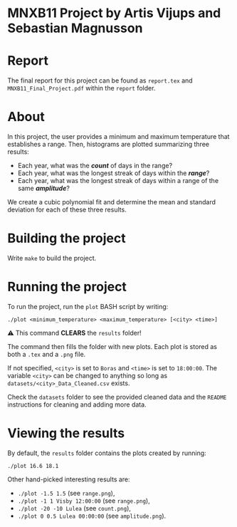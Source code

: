 # MNXB11 Project by Artis Vijups and Sebastian Magnusson

# Report

The final report for this project can be found as `report.tex` and `MNXB11_Final_Project.pdf` within the `report` folder.

# About

In this project, the user provides a minimum and maximum temperature that establishes a range. Then, histograms are plotted summarizing three results:
* Each year, what was the _**count**_ of days in the range?
* Each year, what was the longest streak of days within the _**range**_?
* Each year, what was the longest streak of days within a range of the same _**amplitude**_?

We create a cubic polynomial fit and determine the mean and standard deviation for each of these three results.

# Building the project

Write `make` to build the project.

# Running the project

To run the project, run the `plot` BASH script by writing:

`./plot <minimum_temperature> <maximum_temperature> [<city> <time>]`

⚠️ This command **CLEARS** the `results` folder!

The command then fills the folder with new plots. Each plot is stored as both a `.tex` and a `.png` file.

If not specified, `<city>` is set to `Boras` and `<time>` is set to `18:00:00`. The variable `<city>` can be changed to anything so long as `datasets/<city>_Data_Cleaned.csv` exists.

Check the `datasets` folder to see the provided cleaned data and the `README` instructions for cleaning and adding more data.

# Viewing the results

By default, the `results` folder contains the plots created by running:

`./plot 16.6 18.1`

Other hand-picked interesting results are:
* `./plot -1.5 1.5` (see `range.png`),
* `./plot -1 1 Visby 12:00:00` (see `range.png`),
* `./plot -20 -10 Lulea` (see `count.png`),
* `./plot 0 0.5 Lulea 00:00:00` (see `amplitude.png`).